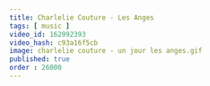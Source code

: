 ```yaml
---
title: Charlelie Couture - Les Anges
tags: [ music ]
video_id: 162992393
video_hash: c93a16f5cb
image: charlelie couture - un jour les anges.gif
published: true
order : 26000
---
```

